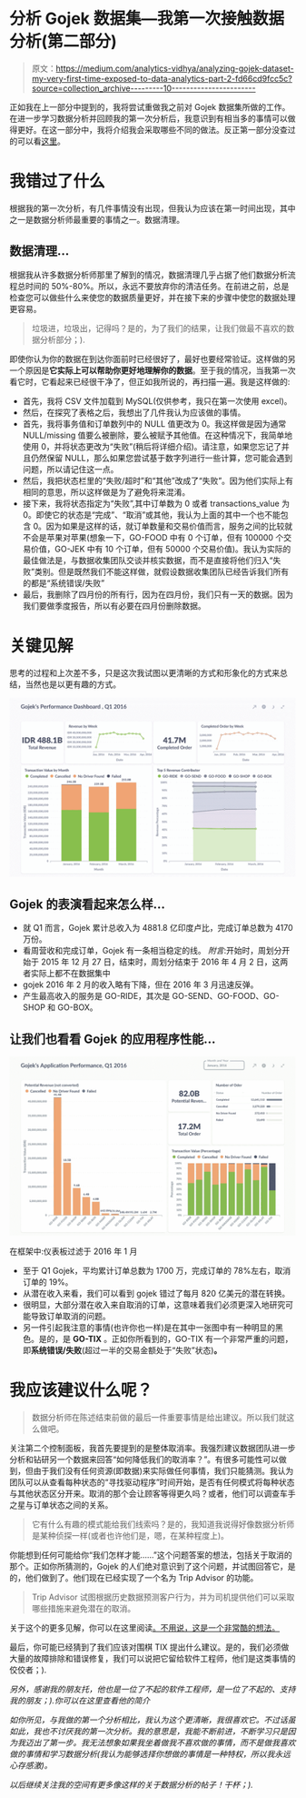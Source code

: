 # 分析 Gojek 数据集—我第一次接触数据分析(第二部分)

> 原文：<https://medium.com/analytics-vidhya/analyzing-gojek-dataset-my-very-first-time-exposed-to-data-analytics-part-2-fd66cd9fcc5c?source=collection_archive---------10----------------------->

正如我在上一部分中提到的，我将尝试重做我之前对 Gojek 数据集所做的工作。在进一步学习数据分析并回顾我的第一次分析后，我意识到有相当多的事情可以做得更好。在这一部分中，我将介绍我会采取哪些不同的做法。反正第一部分没查过的可以看[这里](https://gharind.medium.com/analyzing-gojek-dataset-my-very-first-time-exposed-to-data-analytics-c22b69e0537a)。

# 我错过了什么

根据我的第一次分析，有几件事情没有出现，但我认为应该在第一时间出现，其中之一是数据分析师最重要的事情之一。数据清理。

## 数据清理…

根据我从许多数据分析师那里了解到的情况，数据清理几乎占据了他们数据分析流程总时间的 50%-80%。所以，永远不要放弃你的清洁任务。在前进之前，总是检查您可以做些什么来使您的数据质量更好，并在接下来的步骤中使您的数据处理更容易。

> 垃圾进，垃圾出，记得吗？是的，为了我们的结果，让我们做最不喜欢的数据分析部分；).

即使你认为你的数据在到达你面前时已经很好了，最好也要经常验证。这样做的另一个原因是**它实际上可以帮助你更好地理解你的数据**。至于我的情况，当我第一次看它时，它看起来已经很干净了，但正如我所说的，再扫描一遍。我是这样做的:

*   首先，我将 CSV 文件加载到 MySQL(仅供参考，我只在第一次使用 excel)。
*   然后，在探究了表格之后，我想出了几件我认为应该做的事情。
*   首先，我将事务值和订单数列中的 NULL 值更改为 0。我这样做是因为通常 NULL/missing 值要么被删除，要么被赋予其他值。在这种情况下，我简单地使用 0，并将状态更改为“失败”(稍后将详细介绍)。请注意，如果您忘记了并且仍然保留 NULL，那么如果您尝试基于数字列进行一些计算，您可能会遇到问题，所以请记住这一点。
*   然后，我把状态栏里的“失败/超时”和“其他”改成了“失败”。因为他们实际上有相同的意思，所以这样做是为了避免将来混淆。
*   接下来，我将状态指定为“失败”,其中订单数为 0 或者 transactions_value 为 0。即使它的状态是“完成”、“取消”或其他，我认为上面的其中一个也不能包含 0。因为如果是这样的话，就订单数量和交易价值而言，服务之间的比较就不会是苹果对苹果(想象一下，GO-FOOD 中有 0 个订单，但有 100000 个交易价值，GO-JEK 中有 10 个订单，但有 50000 个交易价值)。我认为实际的最佳做法是，与数据收集团队交谈并核实数据，而不是直接将他们归入“失败”类别。但是既然我们不能这样做，就假设数据收集团队已经告诉我们所有的都是“系统错误/失败”
*   最后，我删除了四月份的所有行，因为在四月份，我们只有一天的数据。因为我们要做季度报告，所以有必要在四月份删除数据。

# 关键见解

思考的过程和上次差不多，只是这次我试图以更清晰的方式和形象化的方式来总结，当然也是以更有趣的方式。

![](img/e8c7cd42e94c19ca1c6bad1203b68062.png)

## Gojek 的表演看起来怎么样…

*   就 Q1 而言，Gojek 累计总收入为 4881.8 亿印度卢比，完成订单总数为 4170 万份。
*   看周营收和完成订单，Gojek 有一条相当稳定的线。
    *附言*:开始时，周划分开始于 2015 年 12 月 27 日，结束时，周划分结束于 2016 年 4 月 2 日，这两者实际上都不在数据集中
*   gojek 2016 年 2 月的收入略有下降，但在 2016 年 3 月迅速反弹。
*   产生最高收入的服务是 GO-RIDE，其次是 GO-SEND、GO-FOOD、GO-SHOP 和 GO-BOX。

## 让我们也看看 Gojek 的应用程序性能…

![](img/4151d9dde8f51810474d98f4807c0844.png)

在框架中:仪表板过滤于 2016 年 1 月

*   至于 Q1 Gojek，平均累计订单总数为 1700 万，完成订单的 78%左右，取消订单的 19%。
*   从潜在收入来看，我们可以看到 gojek 错过了每月 820 亿美元的潜在转换。
*   很明显，大部分潜在收入来自取消的订单，这意味着我们必须更深入地研究可能导致订单取消的问题。
*   另一件引起我注意的事情(也许你也一样)是在其中一张图中有一种明显的黑色。是的，是 **GO-TIX** 。正如你所看到的，GO-TIX 有一个非常严重的问题，即**系统错误/失败**(超过一半的交易金额处于“失败”状态)**。**

# 我应该建议什么呢？

> 数据分析师在陈述结束前做的最后一件重要事情是给出建议。所以我们就这么做吧。

关注第二个控制面板，我首先要提到的是整体取消率。我强烈建议数据团队进一步分析和钻研另一个数据来回答“如何降低我们的取消率？”。有很多可能性可以做到，但由于我们没有任何资源(即数据)来实际做任何事情，我们只能猜测。我认为团队可以从查看每种状态的“寻找驱动程序”时间开始，是否有任何模式将每种状态与其他状态区分开来。取消的那个会让顾客等得更久吗？或者，他们可以调查车手之星与订单状态之间的关系。

> 它有什么有趣的模式能给我们线索吗？是的，我知道我说得好像数据分析师是某种侦探一样(或者也许他们是，嗯，在某种程度上)。

你能想到任何可能给你“我们怎样才能……”这个问题答案的想法，包括关于取消的那个。正如你所猜测的，Gojek 的人们绝对意识到了这个问题，并试图回答它，是的，他们做到了。他们现在已经实现了一个名为 Trip Advisor 的功能。

> Trip Advisor 试图根据历史数据预测客户行为，并为司机提供他们可以采取哪些措施来避免潜在的取消。

关于这个的更多见解，你可以在这里阅读[。不用说，这是一个非常酷的想法。](https://blog.gojekengineering.com/how-one-feature-helps-gojek-reduce-booking-cancellations-466cb0359691)

最后，你可能已经猜到了我们应该对围棋 TIX 提出什么建议。是的，我们必须做大量的故障排除和错误修复，我们可以说把它留给软件工程师，他们是这类事情的佼佼者；).

*另外，感谢我的朋友托，他也是一位了不起的软件工程师，是一位了不起的、支持我的朋友；).你可以在这里查看他的简介*[](https://atthoriq.netlify.app)

*如你所见，与我做的第一个分析相比，我认为这个更清晰，我很喜欢它。不过话虽如此，我也不讨厌我的第一次分析。我的意思是，我能不断前进，不断学习只是因为我迈出了第一步。我无法想象如果我坐着做我不喜欢做的事情，而不是做我喜欢做的事情和学习数据分析(我认为能够选择你想做的事情是一种特权，所以我永远心存感激)。*

*以后继续关注我的空间有更多像这样的关于数据分析的帖子！干杯；).*